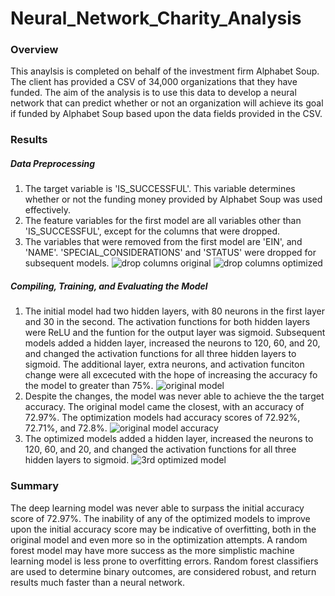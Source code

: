 # Neural_Network_Charity_Analysis

### Overview
This anaylsis is completed on behalf of the investment firm Alphabet Soup. The client has provided a CSV of 34,000 organizations that they have funded. The aim of the analysis is to use this data to develop a neural network that can predict whether or not an organization will achieve its goal if funded by Alphabet Soup based upon the data fields provided in the CSV.

### Results

##### Data Preprocessing
1. The target variable is 'IS_SUCCESSFUL'. This variable determines whether or not the funding money provided by Alphabet Soup was used effectively.
2. The feature variables for the first model are all variables other than 'IS_SUCCESSFUL', except for the columns that were dropped.
3. The variables that were removed from the first model are 'EIN', and 'NAME'.  'SPECIAL_CONSIDERATIONS' and 'STATUS' were dropped for subsequent models.
![drop columns original](https://user-images.githubusercontent.com/86164867/139950037-0d1e5c87-0435-4171-b95e-fd0dee13e697.PNG)
![drop columns optimized](https://user-images.githubusercontent.com/86164867/139950052-ffb66ccc-4e0b-4bda-a3b8-0cf4641983e1.PNG)


##### Compiling, Training, and Evaluating the Model
1. The initial model had two hidden layers, with 80 neurons in the first layer and 30 in the second. The activation functions for both hidden layers were ReLU and the funtion for the output layer was sigmoid.  Subsequent models added a hidden layer, increased the neurons to 120, 60, and 20, and changed the activation functions for all three hidden layers to sigmoid. The additional layer, extra neurons, and activation funciton change were all excecuted with the hope of increasing the accuracy fo the model to greater than 75%.
![original model](https://user-images.githubusercontent.com/86164867/139957315-cec13524-2c93-43dc-88f0-f0c29b646336.PNG)
2. Despite the changes, the model was never able to achieve the the target accuracy. The original model came the closest, with an accuracy of 72.97%. The optimization models had accuracy scores of 72.92%, 72.71%, and 72.8%.
![original model accuracy](https://user-images.githubusercontent.com/86164867/139957594-a01eb472-579a-4b54-a681-91996a82c9c6.PNG)
3. The optimized models added a hidden layer, increased the neurons to 120, 60, and 20, and changed the activation functions for all three hidden layers to sigmoid.
![3rd optimized model](https://user-images.githubusercontent.com/86164867/139957192-91df19bd-ede0-49e4-bc8a-e91e1fc4c183.PNG)


### Summary
The deep learning model was never able to surpass the initial accuracy score of 72.97%.  The inability of any of the optimized models to improve upon the initial accuracy score may be indicative of overfitting, both in the original model and even more so in the optimization attempts. A random forest model may have more success as the more simplistic machine learning model is less prone to overfitting errors. Random forest classifiers are used to determine binary outcomes, are considered robust, and return results much faster than a neural network. 
